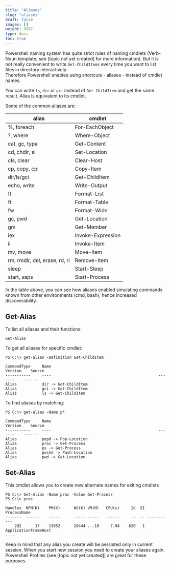 ```yaml
---
title: "Aliases"
slug: "aliases"
draft: false
images: []
weight: 9987
type: docs
toc: true
---
```


Powershell naming system has quite strict rules of naming cmdlets (Verb-Noun template; see [topic not yet created] for more information). But it is not really convenient to write `Get-ChildItems` every time you want to list files in directory interactively.  
Therefore Powershell enables using shortcuts - aliases - instead of cmdlet names.

You can write `ls`, `dir` or `gci` instead of `Get-ChildItem` and get the same result. Alias is equivalent to its cmdlet.

Some of the common aliases are:

| alias | cmdlet         |
|-------|----------------|
|   %, foreach   | For-EachObject |
|   ?, where   | Where-Object   |
| cat, gc, type | Get-Content |
| cd, chdir, sl | Set-Location |
| cls, clear | Clear-Host |
| cp, copy, cpi | Copy-Item |
| dir/ls/gci | Get-ChildItem |
|echo, write| Write-Output|
| fl | Format-List |
|ft| Format-Table|
|fw| Format-Wide|
|gc, pwd|Get-Location|
|gm| Get-Member|
|iex| Invoke-Expression|
|ii| Invoke-Item|
|mv, move| Move-Item|
|rm, rmdir, del, erase, rd, ri| Remove-Item|
|sleep| Start-Sleep|
|start, saps| Start-Process|

In the table above, you can see how aliases enabled simulating commands known from other environments (cmd, bash), hence increased discoverability.


## Get-Alias
To list all aliases and their functions:

    Get-Alias

To get all aliases for specific cmdlet:

    PS C:\> get-alias -Definition Get-ChildItem

    CommandType     Name                                               Version    Source
    -----------     ----                                               -------    ------
    Alias           dir -> Get-ChildItem
    Alias           gci -> Get-ChildItem
    Alias           ls -> Get-ChildItem

To find aliases by matching:

    PS C:\> get-alias -Name p*

    CommandType     Name                                               Version    Source
    -----------     ----                                               -------    ------
    Alias           popd -> Pop-Location
    Alias           proc -> Get-Process
    Alias           ps -> Get-Process
    Alias           pushd -> Push-Location
    Alias           pwd -> Get-Location

## Set-Alias
This cmdlet allows you to create new alternate names for exiting cmdlets

    PS C:\> Set-Alias -Name proc -Value Get-Process
    PS C:\> proc
    
    Handles  NPM(K)    PM(K)      WS(K) VM(M)   CPU(s)     Id  SI ProcessName
    -------  ------    -----      ----- -----   ------     --  -- -----------
        292      17    13052      20444 ...19     7.94    620   1 ApplicationFrameHost
    ....

Keep in mind that any alias you create will be persisted only in current session. When you start new session you need to create your aliases again. Powershell Profiles (see [topic not yet created]) are great for these purposes.

